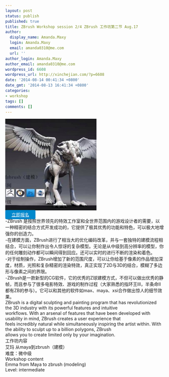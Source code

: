 ```yaml
---
layout: post
status: publish
published: true
title: ZBrush Workshop session 2/4 ZBrush 工作坊第二节 Aug.17
author:
  display_name: Amanda.Maxy
  login: Amanda.Maxy
  email: amanda0310@me.com
  url: ''
author_login: Amanda.Maxy
author_email: amanda0310@me.com
wordpress_id: 6608
wordpress_url: http://xinchejian.com/?p=6608
date: '2014-08-14 00:41:34 +0800'
date_gmt: '2014-08-13 16:41:34 +0800'
categories:
- workshop
tags: []
comments: []
---
```

<p><a href="/uploads/2014/08/webwxgetmsgimg-1.jpg"><img src="/uploads/2014/08/webwxgetmsgimg-1-290x290.jpg" alt="webwxgetmsgimg (1)" width="290" height="290" class="aligncenter size-thumbnail wp-image-6609" /></a><br />
<a style="background-color:#0088CC;color:white;border-radius:4px;cursor:pointer;font-size:14px;padding:6px 20px;" href="http://www.huodongxing.com/go/zb2" target="_blank" title="立即报名">立即报名</a><br />
-ZBrush 是按照世界领先的特效工作室和全世界范围内的游戏设计者的需要，以一种精密的结合方式开发成功的，它提供了极其优秀的功能和特色，可以极大地增强你的创造力。<br />
-在建模方面，ZBrush进行了相当大的优化编码改革，并与一套独特的建模流程相结合，可以让你制作出令人惊讶的复杂模型。无论是从中级到高分辨率的模型，你的任何雕刻动作都可以瞬间得到回应。还可以实时的进行不断的渲染和着色。<br />
-对于绘制操作，ZBrush增加了新的范围尺度，可以让你给基于像素的作品增加深度，材质，光照和复杂精密的渲染特效，真正实现了2D与3D的结合，模糊了多边形与像素之间的界限。<br />
-ZBrush是一款新型的CG软件，它的优秀的Z球建模方式，不但可以做出优秀的静帧，而且参与了很多电影特效、游戏的制作过程（大家熟悉的指环王III，半条命II都有ZB的参与）。它可以和其他的软件如max、maya、xsi合作做出惊人的细节效果。<br />
ZBrush is a digital sculpting and painting program that has revolutionized the 3D industry with its powerful features and intuitive<br />
 workflows.  With an arsenal of features that have been developed with usability in mind, ZBrush creates a user experience that<br />
 feels incredibly natural while simultaneously inspiring the artist within. With the ability to sculpt up to a billion polygons, ZBrush<br />
allows you to create limited only by your imagination.<br />
工作坊内容<br />
艾玛 从maya到zbrush（建模）<br />
难度：微中级<br />
Workshop content<br />
Emma from Maya to zbrush (modeling)<br />
Level: intermediate</p>
